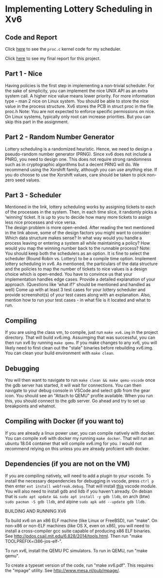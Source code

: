 # Implementing Lottery Scheduling in Xv6

## Code and Report
Click [here](https://github.com/aashaykorani/Xv6-scheduling/blob/main/kernel/proc.c) to see the `proc.c` kernel code for my scheduler.

Click [here](https://github.com/aashaykorani/Xv6-scheduling/blob/main/scheduling-report.pdf) to see my final report for this project.

## Part 1 - Nice
Having policies is the first step in implementing a non-trivial scheduler. For the sake of simplicity, you can implement the nice UNIX API as an extra system call. A higher nice value means lower priority. For more information type – man 2 nice on Linux system.
You should be able to store the nice value in the process structure. Xv6 stores the PCB in struct proc in the file proc.h
Note: You are not expected to enforce specific permissions on nice. On Linux systems, typically only root can increase priorities. But you can skip this part in the assignment.

## Part 2 - Random Number Generator
Lottery scheduling is a randomized heuristic. Hence, we need to design a pseudo-random number generator (PRNG). Since xv6 does not include a PNRG, you need to design one. This does not require strong randomness such as in cryptographic algorithms but a decent PRNG will do. 
We recommend using the Xorshift family, although you can use anything else. If you do choose to use the Xorshift values, care should be taken to pick non-zero seed values. 

## Part 3 - Scheduler				
Mentioned in the link, lottery scheduling works by assigning tickets to each of the processes in the system. Then, in each time slice, it randomly picks a ‘winning’ ticket. It is up to you to decide how many more tickets to assign less nice processes and vice versa. 	
The design problem is more open-ended. After reading the text mentioned in the link above, some of the design factors you might want to consider: 
Which data structure makes sense?
In what way would you handle a process leaving or entering a system all while maintaining a policy?
How would you map the winning number back to the runnable process?
Note: You should keep both the schedulers as an option. It is fine to select the scheduler (Round Robin vs. Lottery) to be a compile time option.
Implement lottery scheduling in xv6. As mentioned, the particulars of the data structure and the policies to map the number of tickets to nice values is a design choice which is open-ended. You have to convince us that your implementation handles edge cases. Provide a detailed explanation of your approach. (Questions like ‘what if?’ should be mentioned and handled as well)
Come up with at least 3 test cases for your lottery scheduler and provide screenshot(s) of your test cases along with an explanation. Also, mention how to run your test cases - in what file is it located and what to run.

## Compiling
If you are using the class vm, to compile, just run `make xv6.img` in the project directory. That will build xv6.img. Assuimging that was successful, you can then run xv6 by running `make qemu`. If you make changes to any xv6, you will likely need to first clean out the "stale" binaries before rebuilding xv6.img. You can clean your build environment with `make clean`.

## Debugging 
You will then want to navigate to
run `make clean && make qemu-vscode` once the gdb server has started, it will wait for connections. You can then 
navigate to your debug console in VSCode and select gdb from the gear icon. You should see an "Attach to QEMU" profile 
available. When you run this, you should connect to the gdb server. Go ahead and try to set up breakpoints and whatnot. 

## Compiling with Docker (if you want to)
If you are already a linux power user, you can compile natively with docker. You can compile xv6 with docker my running `make docker`. That will run an ubuntu 18.04 container that will compile xv6.img for you. I would not recommend relying on this unless you are already profcient with docker.

## Dependencies (if you are not on the VM)
If you are compiling natively, will need to add a plugin to your vscode. To install the necessary dependencies for debugging in vscode, press `ctrl p` then enter `ext install webfreak.debug`. 
That will install [this](https://github.com/WebFreak001/code-debug) vscode module. You will also need to install
gdb and lldb if you haven't already. On debian that is `sudo apt update && sudo apt install -y gdb lldb`, on arch 
(btw) `sudo pacman -S gdb lldb`, and alpine `sudo apk add --update gdb lldb`.

BUILDING AND RUNNING XV6

To build xv6 on an x86 ELF machine (like Linux or FreeBSD), run "make".
On non-x86 or non-ELF machines (like OS X, even on x86), you will
need to install a cross-compiler gcc suite capable of producing x86 ELF
binaries.  See http://pdos.csail.mit.edu/6.828/2014/tools.html.
Then run "make TOOLPREFIX=i386-jos-elf-".

To run xv6, install the QEMU PC simulators.  To run in QEMU, run "make qemu".

To create a typeset version of the code, run "make xv6.pdf".  This
requires the "mpage" utility.  See http://www.mesa.nl/pub/mpage/.
